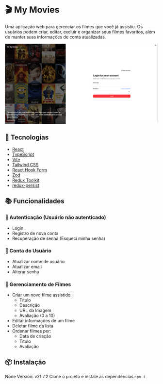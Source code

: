 # 🎬 My Movies

Uma aplicação web para gerenciar os filmes que você já assistiu. Os usuários podem criar, editar, excluir e organizar seus filmes favoritos, além de manter suas informações de conta atualizadas.

![Preview](./src/assets/images/home-readme.png)

## 🚀 Tecnologias

- [React](https://reactjs.org/)
- [TypeScript](https://www.typescriptlang.org/)
- [Vite](https://vitejs.dev/)
- [Tailwind CSS](https://tailwindcss.com/)
- [React Hook Form](https://react-hook-form.com/)
- [Zod](https://zod.dev/)
- [Redux Toolkit](https://redux-toolkit.js.org/)
- [redux-persist](https://github.com/rt2zz/redux-persist)

## 📚 Funcionalidades

### 👤 Autenticação (Usuário não autenticado)

- Login
- Registro de nova conta
- Recuperação de senha (Esqueci minha senha)

### 👥 Conta do Usuário

- Atualizar nome de usuário
- Atualizar email
- Alterar senha

### 🎥 Gerenciamento de Filmes

- Criar um novo filme assistido:
    - Título
    - Descrição
    - URL da Imagem
    - Avaliação (0 a 10)
- Editar informações de um filme
- Deletar filme da lista
- Ordenar filmes por:
    - Data de criação
    - Título
    - Avaliação

## 📦 Instalação

Node Version: v21.7.2
Clone o projeto e instale as dependências
`npm i`

